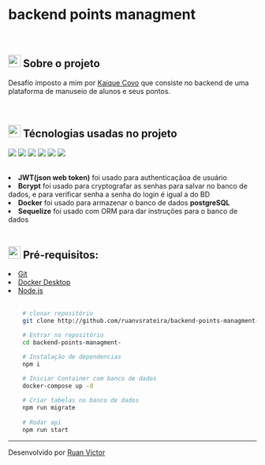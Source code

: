 <h1>backend points managment</h1>
<br>
<h2><img style="height: 25px" src="https://github.githubassets.com/images/icons/emoji/unicode/1f4d1.png" />  Sobre o projeto</h2>
<p>Desafio imposto a mim por <a href="https://github.com/kaiqueCovo" target="__blank">Kaique Covo</a> que consiste no backend de uma plataforma de manuseio de alunos e seus pontos.</p>

<br>

<h2><img style="height: 25px" src="https://github.githubassets.com/images/icons/emoji/unicode/1f680.png" /> Técnologias usadas no projeto</h2>
<p>
    <img src="https://img.shields.io/badge/Node.js-339933?style=for-the-badge&logo=nodedotjs&logoColor=white" />
    <img src="https://img.shields.io/badge/Express.js-000000?style=for-the-badge&logo=express&logoColor=white" />
    <img src="https://img.shields.io/badge/JWT-000000?style=for-the-badge&logo=JSON%20web%20tokens&logoColor=white" />
    <img src="https://img.shields.io/badge/Docker-2CA5E0?style=for-the-badge&logo=docker&logoColor=white" />
    <img src="https://img.shields.io/badge/Sequelize-52B0E7?style=for-the-badge&logo=Sequelize&logoColor=white" />
    <img src="https://img.shields.io/badge/PostgreSQL-316192?style=for-the-badge&logo=postgresql&logoColor=white" />
</p>

<br>

<li><strong>JWT(json web token)</strong> foi usado para authenticaçãoa de usuário</li>
<li><strong>Bcrypt</strong> foi usado para cryptografar as senhas para salvar no banco de dados, e para verificar senha a senha do login é igual a do BD</li>
<li><strong>Docker</strong> foi usado para armazenar o banco de dados <strong>postgreSQL</strong></li>
<li><strong>Sequelize</strong> foi usado com ORM para dar instruções para o banco de dados</li>

<br>
<h2><img style="height: 25px" src="https://github.githubassets.com/images/icons/emoji/unicode/2139.png" />  Pré-requisitos: </h2>
<li><a href="https://git-scm.com/">Git</a></li>
<li><a href="https://www.docker.com/products/docker-desktop/">Docker Desktop</a></li>
<li><a href="https://nodejs.org/en/">Node.js</a></li>


<br>

```bash
    # clonar repositório
    git clone http://github.com/ruanvsrateira/backend-points-managment-.git

    # Entrar no repositório
    cd backend-points-managment-

    # Instalação de dependencias
    npm i 

    # Iniciar Container com banco de dados
    docker-compose up -d
    
    # Criar tabelas no banco de dados
    npm run migrate
    
    # Rodar api
    npm run start
```
<hr>


Desenvolvido por <a href="www.linkedin.com/in/ruanvsrateira" target="__blank">Ruan Victor</a>
